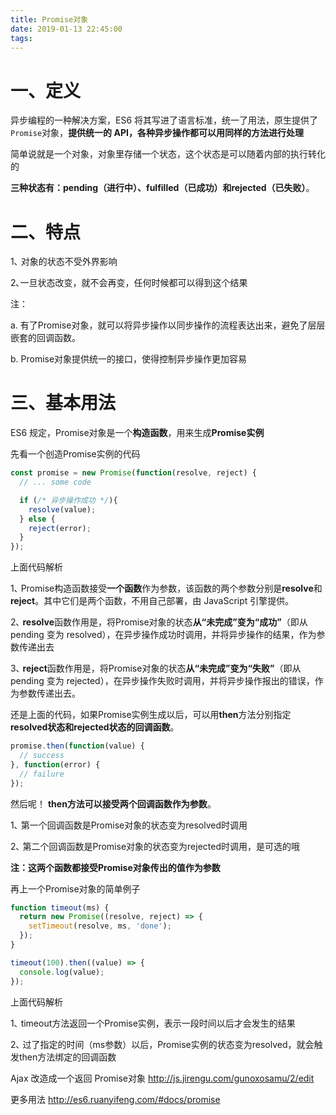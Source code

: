 ```yaml
---
title: Promise对象
date: 2019-01-13 22:45:00
tags:
---
```


# 一、定义

异步编程的一种解决方案，ES6 将其写进了语言标准，统一了用法，原生提供了`Promise`对象，**提供统一的 API，各种异步操作都可以用同样的方法进行处理**

简单说就是一个对象，对象里存储一个状态，这个状态是可以随着内部的执行转化的

**三种状态有：pending（进行中）、fulfilled（已成功）和rejected（已失败）**。



# 二、特点

1､ 对象的状态不受外界影响

2､一旦状态改变，就不会再变，任何时候都可以得到这个结果

注： 

a.  有了Promise对象，就可以将异步操作以同步操作的流程表达出来，避免了层层嵌套的回调函数。

b.  Promise对象提供统一的接口，使得控制异步操作更加容易



# 三、基本用法

ES6 规定，Promise对象是一个**构造函数**，用来生成**Promise实例**

先看一个创造Promise实例的代码

```javascript
const promise = new Promise(function(resolve, reject) {
  // ... some code

  if (/* 异步操作成功 */){
    resolve(value);
  } else {
    reject(error);
  }
});
```

上面代码解析

1､ Promise构造函数接受**一个函数**作为参数，该函数的两个参数分别是**resolve**和**reject**。其中它们是两个函数，不用自己部署，由 JavaScript 引擎提供。

2､ **resolve**函数作用是，将Promise对象的状态**从“未完成”变为“成功”**（即从 pending 变为 resolved），在异步操作成功时调用，并将异步操作的结果，作为参数传递出去

3､ **reject**函数作用是，将Promise对象的状态**从“未完成”变为“失败”**（即从 pending 变为 rejected），在异步操作失败时调用，并将异步操作报出的错误，作为参数传递出去。



还是上面的代码，如果Promise实例生成以后，可以用**then**方法分别指定**resolved状态和rejected状态的回调函数**。

```javascript
promise.then(function(value) {
  // success
}, function(error) {
  // failure
});
```

然后呢！ **then方法可以接受两个回调函数作为参数**。

1､ 第一个回调函数是Promise对象的状态变为resolved时调用

2､ 第二个回调函数是Promise对象的状态变为rejected时调用，是可选的哦

**注：这两个函数都接受Promise对象传出的值作为参数**



再上一个Promise对象的简单例子

```javascript
function timeout(ms) {
  return new Promise((resolve, reject) => {
    setTimeout(resolve, ms, 'done');
  });
}

timeout(100).then((value) => {
  console.log(value);
});
```

上面代码解析

1､ timeout方法返回一个Promise实例，表示一段时间以后才会发生的结果

2､ 过了指定的时间（ms参数）以后，Promise实例的状态变为resolved，就会触发then方法绑定的回调函数



 Ajax 改造成一个返回 Promise对象  http://js.jirengu.com/gunoxosamu/2/edit

更多用法 http://es6.ruanyifeng.com/#docs/promise